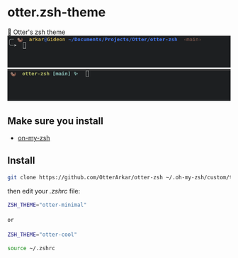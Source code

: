 # otter.zsh-theme

🦦 Otter's zsh theme
![zsh-ottercool](https://github.com/OtterArkar/otter-zsh/blob/main/images/otter-cool.png)
![zsh-otter-minimal](https://github.com/OtterArkar/otter-zsh/blob/main/images/otter-minimal.png)


## Make sure you install

- [on-my-zsh](https://ohmyz.sh/)

## Install

```bash
git clone https://github.com/OtterArkar/otter-zsh ~/.oh-my-zsh/custom/themes

```

then edit your _.zshrc_ file:

```bash
ZSH_THEME="otter-minimal"

or

ZSH_THEME="otter-cool"
```

```bash
source ~/.zshrc
```
